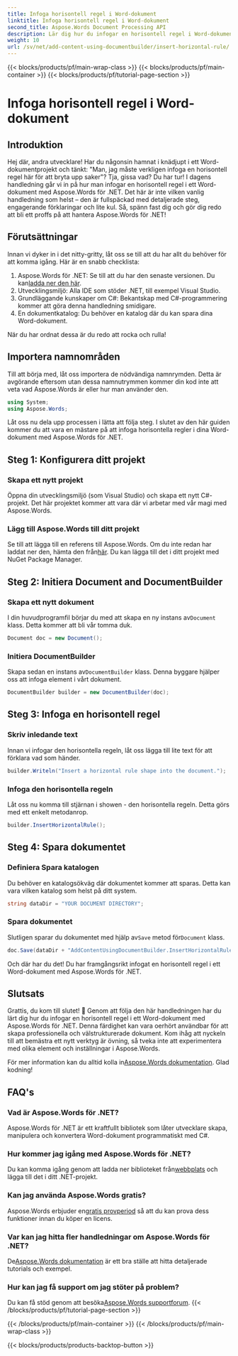 ```yaml
---
title: Infoga horisontell regel i Word-dokument
linktitle: Infoga horisontell regel i Word-dokument
second_title: Aspose.Words Document Processing API
description: Lär dig hur du infogar en horisontell regel i Word-dokument med Aspose.Words för .NET med vår detaljerade steg-för-steg-guide. Perfekt för C#-utvecklare.
weight: 10
url: /sv/net/add-content-using-documentbuilder/insert-horizontal-rule/
---
```


{{< blocks/products/pf/main-wrap-class >}}
{{< blocks/products/pf/main-container >}}
{{< blocks/products/pf/tutorial-page-section >}}

# Infoga horisontell regel i Word-dokument

## Introduktion

Hej där, andra utvecklare! Har du någonsin hamnat i knädjupt i ett Word-dokumentprojekt och tänkt: "Man, jag måste verkligen infoga en horisontell regel här för att bryta upp saker"? Tja, gissa vad? Du har tur! I dagens handledning går vi in på hur man infogar en horisontell regel i ett Word-dokument med Aspose.Words för .NET. Det här är inte vilken vanlig handledning som helst – den är fullspäckad med detaljerade steg, engagerande förklaringar och lite kul. Så, spänn fast dig och gör dig redo att bli ett proffs på att hantera Aspose.Words för .NET!

## Förutsättningar

Innan vi dyker in i det nitty-gritty, låt oss se till att du har allt du behöver för att komma igång. Här är en snabb checklista:

1.  Aspose.Words för .NET: Se till att du har den senaste versionen. Du kan[ladda ner den här](https://releases.aspose.com/words/net/).
2. Utvecklingsmiljö: Alla IDE som stöder .NET, till exempel Visual Studio.
3. Grundläggande kunskaper om C#: Bekantskap med C#-programmering kommer att göra denna handledning smidigare.
4. En dokumentkatalog: Du behöver en katalog där du kan spara dina Word-dokument.

När du har ordnat dessa är du redo att rocka och rulla!

## Importera namnområden

Till att börja med, låt oss importera de nödvändiga namnrymden. Detta är avgörande eftersom utan dessa namnutrymmen kommer din kod inte att veta vad Aspose.Words är eller hur man använder den.

```csharp
using System;
using Aspose.Words;
```

Låt oss nu dela upp processen i lätta att följa steg. I slutet av den här guiden kommer du att vara en mästare på att infoga horisontella regler i dina Word-dokument med Aspose.Words för .NET.

## Steg 1: Konfigurera ditt projekt

### Skapa ett nytt projekt

Öppna din utvecklingsmiljö (som Visual Studio) och skapa ett nytt C#-projekt. Det här projektet kommer att vara där vi arbetar med vår magi med Aspose.Words.

### Lägg till Aspose.Words till ditt projekt

 Se till att lägga till en referens till Aspose.Words. Om du inte redan har laddat ner den, hämta den från[här](https://releases.aspose.com/words/net/). Du kan lägga till det i ditt projekt med NuGet Package Manager.

## Steg 2: Initiera Document and DocumentBuilder

### Skapa ett nytt dokument

 I din huvudprogramfil börjar du med att skapa en ny instans av`Document` klass. Detta kommer att bli vår tomma duk.

```csharp
Document doc = new Document();
```

### Initiera DocumentBuilder

 Skapa sedan en instans av`DocumentBuilder` klass. Denna byggare hjälper oss att infoga element i vårt dokument.

```csharp
DocumentBuilder builder = new DocumentBuilder(doc);
```

## Steg 3: Infoga en horisontell regel

### Skriv inledande text

Innan vi infogar den horisontella regeln, låt oss lägga till lite text för att förklara vad som händer.

```csharp
builder.Writeln("Insert a horizontal rule shape into the document.");
```

### Infoga den horisontella regeln

Låt oss nu komma till stjärnan i showen - den horisontella regeln. Detta görs med ett enkelt metodanrop.

```csharp
builder.InsertHorizontalRule();
```

## Steg 4: Spara dokumentet

### Definiera Spara katalogen

Du behöver en katalogsökväg där dokumentet kommer att sparas. Detta kan vara vilken katalog som helst på ditt system.

```csharp
string dataDir = "YOUR DOCUMENT DIRECTORY";
```

### Spara dokumentet

 Slutligen sparar du dokumentet med hjälp av`Save` metod för`Document` klass.

```csharp
doc.Save(dataDir + "AddContentUsingDocumentBuilder.InsertHorizontalRule.docx");
```

Och där har du det! Du har framgångsrikt infogat en horisontell regel i ett Word-dokument med Aspose.Words för .NET.

## Slutsats

Grattis, du kom till slutet! 🎉 Genom att följa den här handledningen har du lärt dig hur du infogar en horisontell regel i ett Word-dokument med Aspose.Words för .NET. Denna färdighet kan vara oerhört användbar för att skapa professionella och välstrukturerade dokument. Kom ihåg att nyckeln till att bemästra ett nytt verktyg är övning, så tveka inte att experimentera med olika element och inställningar i Aspose.Words.

 För mer information kan du alltid kolla in[Aspose.Words dokumentation](https://reference.aspose.com/words/net/). Glad kodning!

## FAQ's

### Vad är Aspose.Words för .NET?

Aspose.Words för .NET är ett kraftfullt bibliotek som låter utvecklare skapa, manipulera och konvertera Word-dokument programmatiskt med C#.

### Hur kommer jag igång med Aspose.Words för .NET?

Du kan komma igång genom att ladda ner biblioteket från[webbplats](https://releases.aspose.com/words/net/) och lägga till det i ditt .NET-projekt.

### Kan jag använda Aspose.Words gratis?

 Aspose.Words erbjuder en[gratis provperiod](https://releases.aspose.com/) så att du kan prova dess funktioner innan du köper en licens.

### Var kan jag hitta fler handledningar om Aspose.Words för .NET?

 De[Aspose.Words dokumentation](https://reference.aspose.com/words/net/) är ett bra ställe att hitta detaljerade tutorials och exempel.

### Hur kan jag få support om jag stöter på problem?

 Du kan få stöd genom att besöka[Aspose.Words supportforum](https://forum.aspose.com/c/words/8).
{{< /blocks/products/pf/tutorial-page-section >}}

{{< /blocks/products/pf/main-container >}}
{{< /blocks/products/pf/main-wrap-class >}}

{{< blocks/products/products-backtop-button >}}

